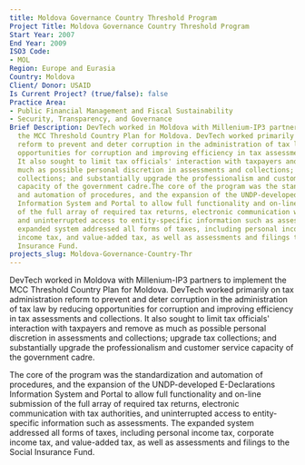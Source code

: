 ```yaml
---
title: Moldova Governance Country Threshold Program
Project Title: Moldova Governance Country Threshold Program
Start Year: 2007
End Year: 2009
ISO3 Code:
- MOL
Region: Europe and Eurasia
Country: Moldova
Client/ Donor: USAID
Is Current Project? (true/false): false
Practice Area:
- Public Financial Management and Fiscal Sustainability
- Security, Transparency, and Governance
Brief Description: DevTech worked in Moldova with Millenium-IP3 partners to implement
  the MCC Threshold Country Plan for Moldova. DevTech worked primarily on tax administration
  reform to prevent and deter corruption in the administration of tax law by reducing
  opportunities for corruption and improving efficiency in tax assessments and collections.
  It also sought to limit tax officials' interaction with taxpayers and remove as
  much as possible personal discretion in assessments and collections; upgrade tax
  collections; and substantially upgrade the professionalism and customer service
  capacity of the government cadre.The core of the program was the standardization
  and automation of procedures, and the expansion of the UNDP-developed E-Declarations
  Information System and Portal to allow full functionality and on-line submission
  of the full array of required tax returns, electronic communication with tax authorities,
  and uninterrupted access to entity-specific information such as assessments. The
  expanded system addressed all forms of taxes, including personal income tax, corporate
  income tax, and value-added tax, as well as assessments and filings to the Social
  Insurance Fund.
projects_slug: Moldova-Governance-Country-Thr
---
```


DevTech worked in Moldova with Millenium-IP3 partners to implement the MCC Threshold Country Plan for Moldova. DevTech worked primarily on tax administration reform to prevent and deter corruption in the administration of tax law by reducing opportunities for corruption and improving efficiency in tax assessments and collections. It also sought to limit tax officials' interaction with taxpayers and remove as much as possible personal discretion in assessments and collections; upgrade tax collections; and substantially upgrade the professionalism and customer service capacity of the government cadre.

The core of the program was the standardization and automation of procedures, and the expansion of the UNDP-developed E-Declarations Information System and Portal to allow full functionality and on-line submission of the full array of required tax returns, electronic communication with tax authorities, and uninterrupted access to entity-specific information such as assessments. The expanded system addressed all forms of taxes, including personal income tax, corporate income tax, and value-added tax, as well as assessments and filings to the Social Insurance Fund.